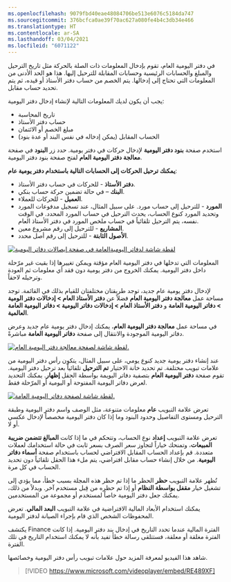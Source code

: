 ```yaml
---
ms.openlocfilehash: 9079fbd40eae48084706be513e6076c5184da747
ms.sourcegitcommit: 376bcfca0ae39f70ac627a080fe4b4c3db34e466
ms.translationtype: HT
ms.contentlocale: ar-SA
ms.lasthandoff: 03/04/2021
ms.locfileid: "6071122"
---
```

في دفتر اليومية العام، تقوم بإدخال المعلومات ذات الصلة بالحركة مثل تاريخ الترحيل والمبلغ والحسابات الرئيسية وحسابات المقابلة للترحيل إليها.  هذا هو الحد الأدنى من المعلومات التي تحتاج إلى إدخالها. يتم الخصم من حساب دفتر الأستاذ أو قيده، ثم يتم تحديد حساب مقابل.

يجب أن يكون لديك المعلومات التالية لإنشاء إدخال دفتر اليومية:

- تاريخ المحاسبة
- حساب دفتر الأستاذ
- مبلغ الخصم أو الائتمان
- الحساب المقابل (يمكن إدخاله في نفس البند أو عدة بنود)

استخدم صفحة **بنود دفتر اليومية** لإدخال حركات في دفتر يومية. حدد زر **البنود** في صفحة **معالجة دفتر اليومية العام** لفتح صفحة بنود دفتر اليومية.

**يمكنك ترحيل الحركات إلى الحسابات التالية باستخدام دفتر يومية عام**:

- **دفتر الأستاذ** - للحركات في حساب دفتر الأستاذ.
- **البنك** – في حالة تضمين حركة حساب بنكي.
- **العميل** - للحركات للعملاء.
- **المورد** - للترحيل إلى حساب مورد. على سبيل المثال، عند تسجيل مدفوعات المورد وتحديد المورد كنوع الحساب، يحدث الترحيل في حساب المورد المحدد. في الوقت نفسه، يتم الترحيل تلقائياً في حساب ملخص المورد في دفتر الأستاذ العام.
- **المشاريع** - للترحيل إلى رقم مشروع معين.
- **الأصول الثابتة** - للترحيل إلى رقم أصل محدد.
 
[ ![لقطة شاشة لدفاتر اليوميةالعامة في صفحة إيصالات دفاتر اليومية](../media/journal-2.png) ](../media/journal-2.png#lightbox)

المعلومات التي تدخلها في دفتر اليومية العام مؤقتة ويمكن تغييرها إذا بقيت غير مرّحلة داخل دفتر اليومية.  يمكنك الخروج من دفتر يومية دون فقد أي معلومات ثم العودة وترحيله لاحقاً. 
 
لإدخال دفتر يومية عام جديد، توجد طريقتان مختلفتان للقيام بذلك في القائمة. توجد مساحة عمل **معالجة دفتر اليومية العام** فضلاً عن **دفتر الأستاذ العام > إدخالات دفتر الومية > دفاتر اليومية العامة** و **دفتر الأستاذ العام > إدخالات دفاتر اليومية > دفاتر اليومية العامة العالمية**.  

في مساحة عمل **معالجة دفتر اليومية العام‬**، يمكنك إدخال دفتر يومية عام جديد وعرض دفاتر اليومية الموجودة والانتقال إلى صفحة **دفاتر اليومية العامة** مباشرةً.  
 
[ ![لقطة شاشة لصفحة معالجة دفتر اليومية العام.](../media/general-journal-processing.png) ](../media/general-journal-processing.png#lightbox)

عند إنشاء دفتر يومية جديد كنوع يومي، على سبيل المثال، يتكون رأس دفتر اليومية من علامات تبويب مختلفة. تم تحديد خانة الاختيار **تم الترحيل** تلقائياً بعد ترحيل دفتر اليومية. تقوم صفحة **دفتر اليومية العام** بتصفية دفاتر اليويمة بواسطة الحقل **إظهار**. يمكنك التحديد لعرض دفاتر اليومية المفتوحة أو اليومية أو المرّحلة فقط.
 
[ ![لقطة شاشة لصفحة دفاتر اليومية العامة.](../media/gj-1.png) ](../media/gj-1.png#lightbox)

تعرض علامة التبويب **عام** معلومات متنوعة، مثل الوصف واسم دفتر اليومية وطبقة الترحيل ومستوى التفاصيل وحدود البنود وما إذا كان دفتر اليومية مخصصاً لإدخال عكسي أو لا.

تعرض علامة التبويب **إعداد** نوع الحساب، وتتحكم في ما إذا كانت **المبالغ تتضمن ضريبة المبيعات**، وتمنحك خياراً لتجاوز سعر الصرف بسعر ثابت في حالة استخدامك لعملات متعددة. قم بإعداد الحساب المقابل الافتراضي لحساب باستخدام صفحة **أسماء دفاتر اليومية**. من خلال إنشاء حساب مقابل افتراضي، يتم ملء هذا الحقل تلقائياً دون تحديد الحساب في كل مرة. 

تُظهر علامة التبويب **حظر** الحظر ما إذا تم حظر هذه المجلة بسبب خطأ، مما يؤدي إلى تشغيل خيار **مقفل بواسطة النظام** أو إذا تم حظره من قِبل مستخدم آخر. وبدلاً من ذلك، يمكنك جعل دفتر اليومية خاصاً لمستخدم أو مجموعة من المستخدمين.

يمكنك استخدام الأبعاد المالية الافتراضية في علامة التبويب **البعد المالي**. تعرض المحفوظات الشخص الذي قام بإجراء الصيانة لدفتر اليومية. 
 
يكتشف Finance الفترة المالية عندما تحدد التاريخ في إدخال بند دفتر اليومية.  إذا كانت الفترة مغلقة أو معلقة، فستتلقى رسالة خطأ تفيد بأنه لا يمكنك استخدام التاريخ في تلك الفترة.  

شاهد هذا الفيديو لمعرفة المزيد حول علامات تبويب رأس دفتر اليومية وخصائصها.

 > [!VIDEO https://www.microsoft.com/videoplayer/embed/RE489XF]

